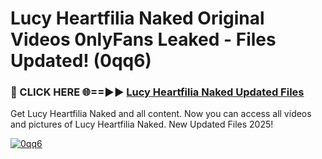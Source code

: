 # Lucy Heartfilia Naked Original Videos 0nlyFans Leaked - Files Updated! (0qq6)

<h3>🔴 CLICK HERE 🌐==►► <a href="https://tinyurl.com/yckcrads" rel="nofollow">Lucy Heartfilia Naked Updated Files</a></h3>

Get Lucy Heartfilia Naked and all content. Now you can access all videos and pictures of Lucy Heartfilia Naked. New Updated Files 2025!

[![0qq6](https://i.imgur.com/hpKpOFt.gif)](https://tinyurl.com/yckcrads)
